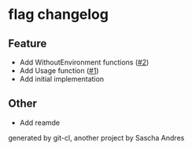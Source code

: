 # flag changelog

## Feature
- Add WithoutEnvironment functions ([#2](https://github.com/sascha-andres/flag/issues/2))
- Add Usage function ([#1](https://github.com/sascha-andres/flag/issues/1))
- Add initial implementation

## Other
- Add reamde

generated by git-cl, another project by Sascha Andres
